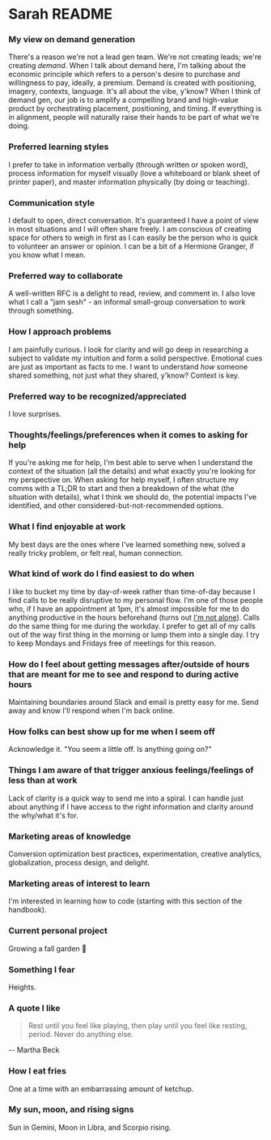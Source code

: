 # Sarah README

### [](https://about.sourcegraph.com/handbook/demand-gen/sarah-readme#my-view-on-demand-generation "#my-view-on-demand-generation")My view on demand generation

There's a reason we're not a lead gen team. We're not creating leads; we're creating *demand*. 
When I talk about demand here, I'm talking about the economic principle which refers to a person's desire to purchase and willingness to pay, ideally, a premium. Demand is created with positioning, imagery, contexts, language. It's all about the vibe, y'know? 
When I think of demand gen, our job is to amplify a compelling brand and high-value product by orchestrating placement, positioning, and timing. If everything is in alignment, people will naturally raise their hands to be part of what we're doing.

### [](https://about.sourcegraph.com/handbook/demand-gen/sarah-readme#preferred-learning-styles "#preferred-learning-styles")Preferred learning styles

I prefer to take in information verbally (through written or spoken word), process information for myself visually (love a whiteboard or blank sheet of printer paper), and master information physically (by doing or teaching).

### [](https://about.sourcegraph.com/handbook/demand-gen/sarah-readme#communication-style "#communication-style")Communication style

I default to open, direct conversation. It's guaranteed I have a point of view in most situations and I will often share freely. I am conscious of creating space for others to weigh in first as I can easily be the person who is quick to volunteer an answer or opinion. I can be a bit of a Hermione Granger, if you know what I mean.

### [](https://about.sourcegraph.com/handbook/demand-gen/sarah-readme#preferred-way-to-collaborate "#preferred-way-to-collaborate")Preferred way to collaborate

A well-written RFC is a delight to read, review, and comment in.
I also love what I call a "jam sesh" - an informal small-group conversation to work through something.

### [](https://about.sourcegraph.com/handbook/demand-gen/sarah-readme#how-i-approach-problems "#how-i-approach-problems")How I approach problems

I am painfully curious. I look for clarity and will go deep in researching a subject to validate my intuition and form a solid perspective. Emotional cues are just as important as facts to me. I want to understand *how* someone shared something, not just what they shared, y'know? Context is key. 

### [](https://about.sourcegraph.com/handbook/demand-gen/sarah-readme#preferred-way-to-be-recognized-appreciated "#preferred-way-to-be-recognized-appreciated")Preferred way to be recognized/appreciated

I love surprises. 

### [](https://about.sourcegraph.com/handbook/demand-gen/sarah-readme#thoughts-feelings-preferences-when-it-comes-to-asking-for-help "#thoughts-feelings-preferences-when-it-comes-to-asking-for-help")Thoughts/feelings/preferences when it comes to asking for help

If you're asking me for help, I'm best able to serve when I understand the context of the situation (all the details) and what exactly you're looking for my perspective on. When asking for help myself, I often structure my comms with a TL;DR to start and then a breakdown of the what (the situation with details), what I think we should do, the potential impacts I've identified, and other considered-but-not-recommended options. 

### [](https://about.sourcegraph.com/handbook/demand-gen/sarah-readme#what-i-find-enjoyable-at-work "#what-i-find-enjoyable-at-work")What I find enjoyable at work

My best days are the ones where I've learned something new, solved a really tricky problem, or felt real, human connection. 

### [](https://about.sourcegraph.com/handbook/demand-gen/sarah-readme#what-kind-of-work-do-i-find-easiest-to-do-when "#what-kind-of-work-do-i-find-easiest-to-do-when")What kind of work do I find easiest to do when

I like to bucket my time by day-of-week rather than time-of-day because I find calls to be really disruptive to my personal flow. I'm one of those people who, if I have an appointment at 1pm, it's almost impossible for me to do anything productive in the hours beforehand (turns out [I'm not alone](https://www.reddit.com/r/ADHD/comments/k5g4go/if_i_have_an_appointment_scheduled_i_literally/)). Calls do the same thing for me during the workday. I prefer to get all of my calls out of the way first thing in the morning or lump them into a single day. I try to keep Mondays and Fridays free of meetings for this reason.

### [](https://about.sourcegraph.com/handbook/demand-gen/sarah-readme#how-do-i-feel-about-getting-messages-after-outside-of-hours-that-are-meant-for-me-to-see-and-respond-to-during-active-hours "#how-do-i-feel-about-getting-messages-after-outside-of-hours-that-are-meant-for-me-to-see-and-respond-to-during-active-hours")How do I feel about getting messages after/outside of hours that are meant for me to see and respond to during active hours

Maintaining boundaries around Slack and email is pretty easy for me. Send away and know I'll respond when I'm back online.

### [](https://about.sourcegraph.com/handbook/demand-gen/sarah-readme#how-folks-can-best-show-up-for-me-when-i-seem-off "#how-folks-can-best-show-up-for-me-when-i-seem-off")How folks can best show up for me when I seem off

Acknowledge it. "You seem a little off. Is anything going on?"

### [](https://about.sourcegraph.com/handbook/demand-gen/sarah-readme#things-i-am-aware-of-that-trigger-anxious-feelings-feelings-of-less-than-at-work "#things-i-am-aware-of-that-trigger-anxious-feelings-feelings-of-less-than-at-work")Things I am aware of that trigger anxious feelings/feelings of less than at work

Lack of clarity is a quick way to send me into a spiral. I can handle just about anything if I have access to the right information and clarity around the why/what it's for.

### [](https://about.sourcegraph.com/handbook/demand-gen/sarah-readme#technical-areas-of-knowledge "#marketing-areas-of-knowledge")Marketing areas of knowledge

Conversion optimization best practices, experimentation, creative analytics, globalization, process design, and delight.

### [](https://about.sourcegraph.com/handbook/demand-gen/sarah-readme#technical-areas-of-interest-to-learn "#marketing-areas-of-interest-to-learn")Marketing areas of interest to learn

I'm interested in learning how to code (starting with this section of the handbook).

### [](https://about.sourcegraph.com/handbook/demand-gen/sarah-readme#current-personal-project "#current-personal-project")Current personal project

Growing a fall garden 🌱

### [](https://about.sourcegraph.com/handbook/demand-gen/sarah-readme#something-i-fear "#something-i-fear")Something I fear

Heights.

### [](https://about.sourcegraph.com/handbook/demand-gen/sarah-readme#a-quote-i-like "#a-quote-i-like")A quote I like

> Rest until you feel like playing, then play until you feel like resting, period. Never do anything else.

-- Martha Beck

### [](https://about.sourcegraph.com/handbook/demand-gen/sarah-readme#how-i-eat-fries "#how-i-eat-fries")How I eat fries

One at a time with an embarrassing amount of ketchup.

### [](https://about.sourcegraph.com/handbook/demand-gen/sarah-readme#my-sun-moon-and-rising-signs "#my-sun-moon-and-rising-signs")My sun, moon, and rising signs

Sun in Gemini, Moon in Libra, and Scorpio rising.  
